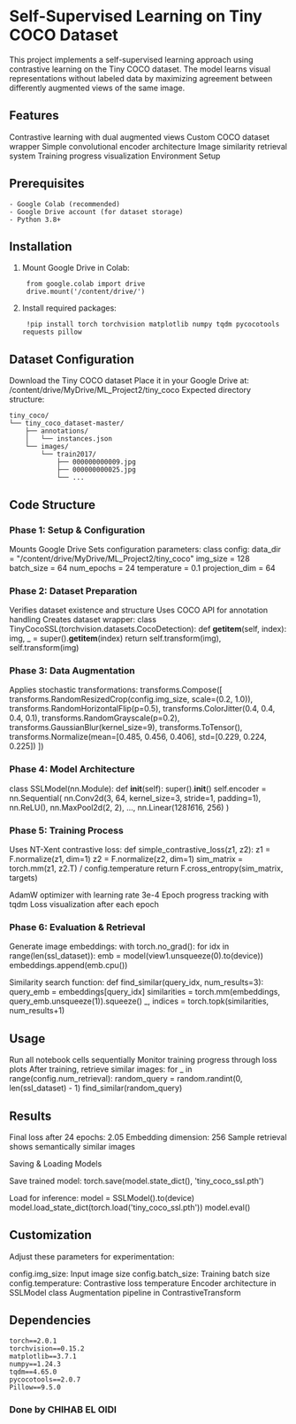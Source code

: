 # Self-Supervised Learning on Tiny COCO Dataset

This project implements a self-supervised learning approach using contrastive learning on the Tiny COCO dataset. The model learns visual representations without labeled data by maximizing agreement between differently augmented views of the same image.

## Features

Contrastive learning with dual augmented views
Custom COCO dataset wrapper
Simple convolutional encoder architecture
Image similarity retrieval system
Training progress visualization
Environment Setup

## Prerequisites

    - Google Colab (recommended)
    - Google Drive account (for dataset storage)
    - Python 3.8+

## Installation

1. Mount Google Drive in Colab:

        from google.colab import drive
        drive.mount('/content/drive/')

3. Install required packages:
   
        !pip install torch torchvision matplotlib numpy tqdm pycocotools requests pillow

## Dataset Configuration

Download the Tiny COCO dataset
Place it in your Google Drive at:
/content/drive/MyDrive/ML_Project2/tiny_coco
Expected directory structure:

    tiny_coco/
    └── tiny_coco_dataset-master/
        ├── annotations/
        │   └── instances.json 
        └── images/
            └── train2017/
                ├── 000000000009.jpg
                ├── 000000000025.jpg
                └── ...



## Code Structure

### Phase 1: Setup & Configuration

Mounts Google Drive
Sets configuration parameters:
class config:
    data_dir = "/content/drive/MyDrive/ML_Project2/tiny_coco"
    img_size = 128
    batch_size = 64
    num_epochs = 24
    temperature = 0.1
    projection_dim = 64



### Phase 2: Dataset Preparation

Verifies dataset existence and structure
Uses COCO API for annotation handling
Creates dataset wrapper:
class TinyCocoSSL(torchvision.datasets.CocoDetection):
    def __getitem__(self, index):
        img, _ = super().__getitem__(index)
        return self.transform(img), self.transform(img)



### Phase 3: Data Augmentation

Applies stochastic transformations:
transforms.Compose([
    transforms.RandomResizedCrop(config.img_size, scale=(0.2, 1.0)),
    transforms.RandomHorizontalFlip(p=0.5),
    transforms.ColorJitter(0.4, 0.4, 0.4, 0.1),
    transforms.RandomGrayscale(p=0.2),
    transforms.GaussianBlur(kernel_size=9),
    transforms.ToTensor(),
    transforms.Normalize(mean=[0.485, 0.456, 0.406], std=[0.229, 0.224, 0.225])
])



### Phase 4: Model Architecture
class SSLModel(nn.Module):
    def __init__(self):
        super().__init__()
        self.encoder = nn.Sequential(
            nn.Conv2d(3, 64, kernel_size=3, stride=1, padding=1),
            nn.ReLU(),
            nn.MaxPool2d(2, 2),
            ...,
            nn.Linear(128*16*16, 256)
        )

### Phase 5: Training Process
Uses NT-Xent contrastive loss:
def simple_contrastive_loss(z1, z2):
    z1 = F.normalize(z1, dim=1)
    z2 = F.normalize(z2, dim=1)
    sim_matrix = torch.mm(z1, z2.T) / config.temperature
    return F.cross_entropy(sim_matrix, targets)


AdamW optimizer with learning rate 3e-4
Epoch progress tracking with tqdm
Loss visualization after each epoch


### Phase 6: Evaluation & Retrieval

Generate image embeddings:
with torch.no_grad():
    for idx in range(len(ssl_dataset)):
        emb = model(view1.unsqueeze(0).to(device))
        embeddings.append(emb.cpu())


Similarity search function:
def find_similar(query_idx, num_results=3):
    query_emb = embeddings[query_idx]
    similarities = torch.mm(embeddings, query_emb.unsqueeze(1)).squeeze()
    _, indices = torch.topk(similarities, num_results+1)




## Usage

Run all notebook cells sequentially
Monitor training progress through loss plots
After training, retrieve similar images:
for _ in range(config.num_retrieval):
    random_query = random.randint(0, len(ssl_dataset) - 1)
    find_similar(random_query)


## Results

Final loss after 24 epochs: 2.05
Embedding dimension: 256
Sample retrieval shows semantically similar images


Saving & Loading Models

Save trained model:
torch.save(model.state_dict(), 'tiny_coco_ssl.pth')


Load for inference:
model = SSLModel().to(device)
model.load_state_dict(torch.load('tiny_coco_ssl.pth'))
model.eval()


## Customization

Adjust these parameters for experimentation:

config.img_size: Input image size
config.batch_size: Training batch size
config.temperature: Contrastive loss temperature
Encoder architecture in SSLModel class
Augmentation pipeline in ContrastiveTransform


## Dependencies

    torch==2.0.1
    torchvision==0.15.2
    matplotlib==3.7.1
    numpy==1.24.3
    tqdm==4.65.0
    pycocotools==2.0.7
    Pillow==9.5.0

### Done by CHIHAB EL OIDI










